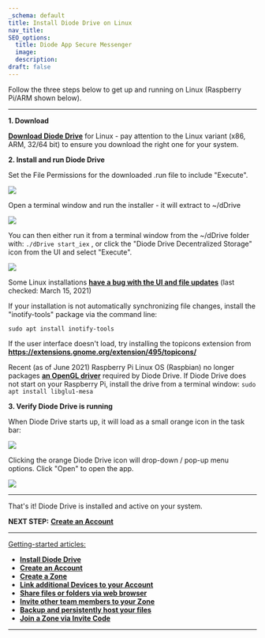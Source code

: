 ```yaml
---
_schema: default
title: Install Diode Drive on Linux
nav_title:
SEO_options:
  title: Diode App Secure Messenger
  image:
  description:
draft: false
---
```

Follow the three steps below to get up and running on Linux (Raspberry Pi/ARM shown below).

---

**1\. Download**

[**Download Diode Drive**](https://diode.io/resources/download) for Linux - pay attention to the Linux variant (x86, ARM, 32/64 bit) to ensure you download the right one for your system.

**2\. Install and run Diode Drive**

Set the File Permissions for the downloaded .run file to include "Execute".

![](https://files.helpdocs.io/qwk5dmv7m8/articles/d3eguu0pem/1615810674835/image.png)

Open a terminal window and run the installer - it will extract to ~/dDrive

![](https://files.helpdocs.io/qwk5dmv7m8/articles/d3eguu0pem/1615810812636/image.png)

You can then either run it from a terminal window from the ~/dDrive folder with: `./dDrive start_iex` , or click the "Diode Drive Decentralized Storage" icon from the UI and select "Execute".

![](https://files.helpdocs.io/qwk5dmv7m8/articles/d3eguu0pem/1615811022243/image.png)

Some Linux installations <a href="https://github.com/diodechain/diode_drive_feedback/issues/14" target="_blank" rel="noopener"><strong>have a bug with the UI and file updates</strong></a> (last checked: March 15, 2021)

If your installation is not automatically synchronizing file changes, install the "inotify-tools" package via the command line:

`sudo apt install inotify-tools`

If the user interface doesn't load, try installing the topicons extension from <a href="https://extensions.gnome.org/extension/495/topicons/" target="_blank" rel="noopener"><strong>https://extensions.gnome.org/extension/495/topicons/</strong></a>

Recent (as of June 2021) Raspberry Pi Linux OS (Raspbian) no longer packages <a href="https://packages.debian.org/search?keywords=libglu1-mesa" target="_blank" rel="noopener"><strong>an OpenGL driver</strong></a> required by Diode Drive. If Diode Drive does not start on your Raspberry Pi, install the drive from a terminal window: `sudo apt install libglu1-mesa`

**3\. Verify Diode Drive is running**

When Diode Drive starts up, it will load as a small orange icon in the task bar:

![](https://files.helpdocs.io/qwk5dmv7m8/articles/d3eguu0pem/1615794188005/image.png)

Clicking the orange Diode Drive icon will drop-down / pop-up menu options. Click "Open" to open the app.

![](https://files.helpdocs.io/qwk5dmv7m8/articles/rywr2hzmjg/1650666373818/image.png)

---

That's it! Diode Drive is installed and active on your system.

**NEXT STEP:** [**Create an Account**](https://app.docs.diode.io/docs/navigating/getting-started/)

---

<u>Getting-started articles:</u>

* <a href="https://app.docs.diode.io/docs/" target="_blank" rel="noopener"><strong>Install Diode Drive</strong></a>
* <a href="https://app.docs.diode.io/docs/navigating/getting-started/" target="_blank" rel="noopener"><strong>Create an Account</strong></a>
* <a href="https://app.docs.diode.io/docs/navigating/create-a-zone/" target="_blank" rel="noopener"><strong>Create a Zone</strong></a>
* <a href="https://app.docs.diode.io/docs/navigating/linked-devices/" target="_blank" rel="noopener"><strong>Link additional Devices to your Account</strong></a>
* <a href="https://app.docs.diode.io/docs/navigating/share-a-file-or-folder-via-web-browser/" target="_blank" rel="noopener"><strong>Share files or folders via web browser</strong></a>
* <a href="https://app.docs.diode.io/docs/navigating/add-a-team-member-or-additional-device/" target="_blank" rel="noopener"><strong>Invite other team members to your Zone</strong></a>
* <a href="https://app.docs.diode.io/docs/navigating/backup-your-confidential-files/" target="_blank" rel="noopener"><strong>Backup and persistently host your files</strong></a>
* <a href="https://app.docs.diode.io/docs/navigating/join-a-zone-by-invite-code/" target="_blank" rel="noopener"><strong>Join a Zone via Invite Code</strong></a>

---